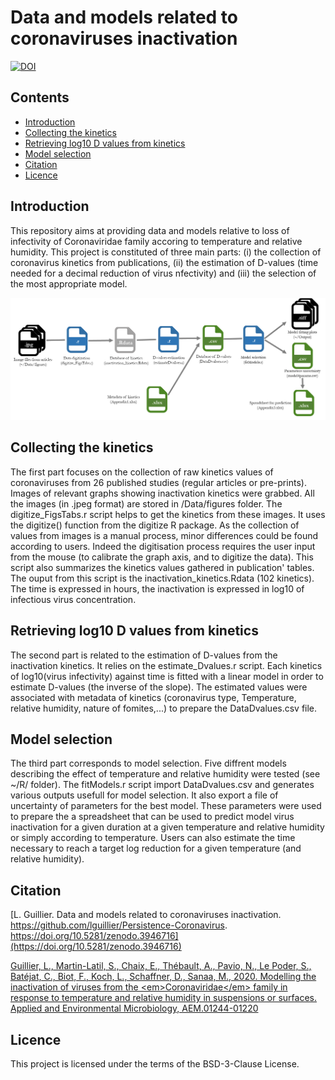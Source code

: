Data and models related to coronaviruses inactivation 
========

[![DOI](https://zenodo.org/badge/265592462.svg)](https://zenodo.org/badge/latestdoi/265592462)

## Contents
  * [Introduction](#introduction)
  * [Collecting the kinetics](#collecting)
  * [Retrieving log10 D values from kinetics](#retrieve)
  * [Model selection](#selection)
  * [Citation](#citation)
  * [Licence](#licence)
  
## Introduction

This repository aims at providing data and models relative to loss of infectivity of Coronaviridae family accoring to temperature and relative humidity. 
This project is constituted of three main parts: (i) the collection of coronavirus kinetics from publications, (ii) the estimation of D-values (time needed for a decimal reduction of virus nfectivity) and (iii) the selection of the most appropriate model.

<img src='workflow2.png' width="800" />


## Collecting the kinetics

The first part focuses on the collection of raw kinetics values of coronaviruses from 26 published studies (regular articles or pre-prints). Images of relevant graphs showing inactivation kinetics were grabbed. All the images (in .jpeg format) are stored in /Data/figures folder.
The digitize_FigsTabs.r script helps to get the kinetics from these images. It uses the digitize() function from the digitize R package. As the collection of values from images is a manual process, minor differences could be found according to users. Indeed the digitisation process requires the user input from the mouse (to calibrate the graph axis, and to digitize the data).
This script also summarizes the kinetics values gathered in publication' tables. 
The ouput from this script is the inactivation_kinetics.Rdata (102 kinetics). The time is expressed in hours, the inactivation is expressed in log10 of infectious virus concentration.
  

## Retrieving log10 D values from kinetics

The second part is related to the estimation of D-values from the inactivation kinetics. It relies on the estimate_Dvalues.r script. Each kinetics of log10(virus infectivity) against time is fitted with a linear model in order to estimate D-values (the inverse of the slope).
The estimated values were associated with metadata of kinetics (coronavirus type, Temperature, relative humidity, nature of fomites,...) to prepare the DataDvalues.csv file.

## Model selection

The third part corresponds to model selection. Five diffrent models describing the effect of temperature and relative humidity were tested (see ~/R/ folder). 
The fitModels.r script import DataDvalues.csv and generates various outputs usefull for model selection. It also export a file of uncertainty of parameters for the best model. These parameters were used to prepare the a spreadsheet that can be used to predict model virus inactivation for a given duration at a given temperature and relative humidity or simply according to temperature. Users can also estimate the time necessary to reach a target log reduction for a given temperature (and relative humidity).  

## Citation

[L. Guillier. Data and models related to coronaviruses inactivation. https://github.com/lguillier/Persistence-Coronavirus. https://doi.org/10.5281/zenodo.3946716](https://doi.org/10.5281/zenodo.3946716)	

[Guillier, L., Martin-Latil, S., Chaix, E., Thébault, A., Pavio, N., Le Poder, S., Batéjat, C., Biot, F., Koch, L., Schaffner, D., Sanaa, M., 2020. Modelling the inactivation of viruses from the &lt;em&gt;Coronaviridae&lt;/em&gt; family in response to temperature and relative humidity in suspensions or surfaces. Applied and Environmental Microbiology, AEM.01244-01220](https://aem.asm.org/content/early/2020/07/13/AEM.01244-20.abstract)

## Licence
This project is licensed under the terms of the BSD-3-Clause License.
